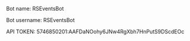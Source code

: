 Bot name: RSEventsBot

Bot username: RSEventsBot

API TOKEN: 5746850201:AAFDaNOohy6JNw4RgXbh7HnPutS9DScdEOc
